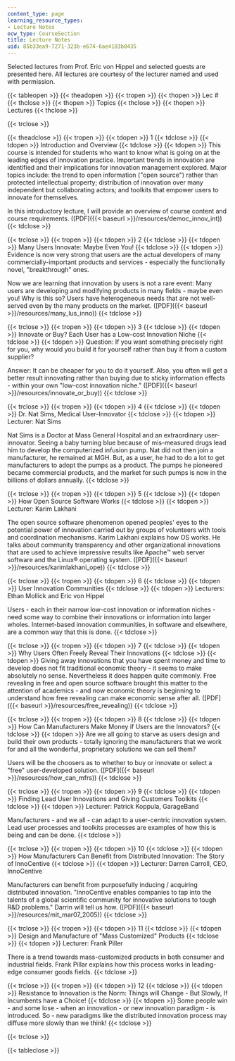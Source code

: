 ```yaml
---
content_type: page
learning_resource_types:
- Lecture Notes
ocw_type: CourseSection
title: Lecture Notes
uid: 85b33ea9-7271-323b-e674-6ae4183b0435
---
```


Selected lectures from Prof. Eric von Hippel and selected guests are presented here. All lectures are courtesy of the lecturer named and used with permission.

{{< tableopen >}}
{{< theadopen >}}
{{< tropen >}}
{{< thopen >}}
Lec #
{{< thclose >}}
{{< thopen >}}
Topics
{{< thclose >}}
{{< thopen >}}
Lectures
{{< thclose >}}

{{< trclose >}}

{{< theadclose >}}
{{< tropen >}}
{{< tdopen >}}
1
{{< tdclose >}}
{{< tdopen >}}
Introduction and Overview
{{< tdclose >}}
{{< tdopen >}}
This course is intended for students who want to know what is going on at the leading edges of innovation practice. Important trends in innovation are identified and their implications for innovation management explored. Major topics include: the trend to open information ("open source") rather than protected intellectual property; distribution of innovation over many independent but collaborating actors; and toolkits that empower users to innovate for themselves.  
  
In this introductory lecture, I will provide an overview of course content and course requirements. ([PDF]({{< baseurl >}}/resources/democ_innov_int))
{{< tdclose >}}

{{< trclose >}}
{{< tropen >}}
{{< tdopen >}}
2
{{< tdclose >}}
{{< tdopen >}}
Many Users Innovate: Maybe Even You!
{{< tdclose >}}
{{< tdopen >}}
Evidence is now very strong that users are the actual developers of many commercially-important products and services - especially the functionally novel, "breakthrough" ones.  
  
Now we are learning that innovation by users is not a rare event: Many users are developing and modifying products in many fields - maybe even you! Why is this so? Users have heterogeneous needs that are not well-served even by the many products on the market. ([PDF]({{< baseurl >}}/resources/many_lus_inno))
{{< tdclose >}}

{{< trclose >}}
{{< tropen >}}
{{< tdopen >}}
3
{{< tdclose >}}
{{< tdopen >}}
Innovate or Buy? Each User has a Low-cost Innovation Niche
{{< tdclose >}}
{{< tdopen >}}
Question: If you want something precisely right for you, why would you build it for yourself rather than buy it from a custom supplier?  
  
Answer: It can be cheaper for you to do it yourself. Also, you often will get a better result innovating rather than buying due to sticky information effects - within your own "low-cost innovation niche." ([PDF]({{< baseurl >}}/resources/innovate_or_buy))
{{< tdclose >}}

{{< trclose >}}
{{< tropen >}}
{{< tdopen >}}
4
{{< tdclose >}}
{{< tdopen >}}
Dr. Nat Sims, Medical User-Innovator
{{< tdclose >}}
{{< tdopen >}}
Lecturer: Nat Sims  
  
Nat Sims is a Doctor at Mass General Hospital and an extraordinary user-innovator. Seeing a baby turning blue because of mis-measured drugs lead him to develop the computerized infusion pump. Nat did not then join a manufacturer, he remained at MGH. But, as a user, he had to do a lot to get manufacturers to adopt the pumps as a product. The pumps he pioneered became commercial products, and the market for such pumps is now in the billions of dollars annually.
{{< tdclose >}}

{{< trclose >}}
{{< tropen >}}
{{< tdopen >}}
5
{{< tdclose >}}
{{< tdopen >}}
How Open Source Software Works
{{< tdclose >}}
{{< tdopen >}}
Lecturer: Karim Lakhani  
  
The open source software phenomenon opened peoples' eyes to the potential power of innovation carried out by groups of volunteers with tools and coordination mechanisms. Karim Lakhani explains how OS works. He talks about community transparency and other organizational innovations that are used to achieve impressive results like Apache™ web server software and the Linux® operating system. ([PDF]({{< baseurl >}}/resources/karimlakhani_ope))
{{< tdclose >}}

{{< trclose >}}
{{< tropen >}}
{{< tdopen >}}
6
{{< tdclose >}}
{{< tdopen >}}
User Innovation Communities
{{< tdclose >}}
{{< tdopen >}}
Lecturers: Ethan Mollick and Eric von Hippel  
  
Users - each in their narrow low-cost innovation or information niches - need some way to combine their innovations or information into larger wholes. Internet-based innovation communities, in software and elsewhere, are a common way that this is done.
{{< tdclose >}}

{{< trclose >}}
{{< tropen >}}
{{< tdopen >}}
7
{{< tdclose >}}
{{< tdopen >}}
Why Users Often Freely Reveal Their Innovations
{{< tdclose >}}
{{< tdopen >}}
Giving away innovations that you have spent money and time to develop does not fit traditional economic theory - it seems to make absolutely no sense. Nevertheless it does happen quite commonly. Free revealing in free and open source software brought this matter to the attention of academics - and now economic theory is beginning to understand how free revealing can make economic sense after all. ([PDF]({{< baseurl >}}/resources/free_revealing))
{{< tdclose >}}

{{< trclose >}}
{{< tropen >}}
{{< tdopen >}}
8
{{< tdclose >}}
{{< tdopen >}}
How Can Manufacturers Make Money if Users are the Innovators?
{{< tdclose >}}
{{< tdopen >}}
Are we all going to starve as users design and build their own products - totally ignoring the manufacturers that we work for and all the wonderful, proprietary solutions we can sell them?  
  
Users will be the choosers as to whether to buy or innovate or select a "free" user-developed solution. ([PDF]({{< baseurl >}}/resources/how_can_mfrs))
{{< tdclose >}}

{{< trclose >}}
{{< tropen >}}
{{< tdopen >}}
9
{{< tdclose >}}
{{< tdopen >}}
Finding Lead User Innovations and Giving Customers Toolkits
{{< tdclose >}}
{{< tdopen >}}
Lecturer: Patrick Koppula, GarageBand  
  
Manufacturers - and we all - can adapt to a user-centric innovation system. Lead user processes and toolkits processes are examples of how this is being and can be done.
{{< tdclose >}}

{{< trclose >}}
{{< tropen >}}
{{< tdopen >}}
10
{{< tdclose >}}
{{< tdopen >}}
How Manufacturers Can Benefit from Distributed Innovation: The Story of InnoCentive
{{< tdclose >}}
{{< tdopen >}}
Lecturer: Darren Carroll, CEO, InnoCentive  
  
Manufacturers can benefit from purposefully inducing / acquiring distributed innovation. "InnoCentive enables companies to tap into the talents of a global scientific community for innovative solutions to tough R&D problems." Darrin will tell us how. ([PDF]({{< baseurl >}}/resources/mit_mar07_2005))
{{< tdclose >}}

{{< trclose >}}
{{< tropen >}}
{{< tdopen >}}
11
{{< tdclose >}}
{{< tdopen >}}
Design and Manufacture of "Mass Customized" Products
{{< tdclose >}}
{{< tdopen >}}
Lecturer: Frank Piller  
  
There is a trend towards mass-customized products in both consumer and industrial fields. Frank Pillar explains how this process works in leading-edge consumer goods fields.
{{< tdclose >}}

{{< trclose >}}
{{< tropen >}}
{{< tdopen >}}
12
{{< tdclose >}}
{{< tdopen >}}
Resistance to Innovation is the Norm: Things will Change - But Slowly, If Incumbents have a Choice!
{{< tdclose >}}
{{< tdopen >}}
Some people win - and some lose - when an innovation - or new innovation paradigm - is introduced. So - new paradigms like the distributed innovation process may diffuse more slowly than we think!
{{< tdclose >}}

{{< trclose >}}

{{< tableclose >}}